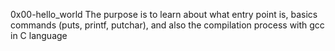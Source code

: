 0x00-hello_world	The purpose is to learn about what entry point is, basics commands (puts, printf, putchar), and also the compilation process with gcc in C language
